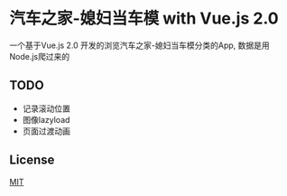 # 汽车之家-媳妇当车模 with Vue.js 2.0

一个基于Vue.js 2.0 开发的浏览汽车之家-媳妇当车模分类的App, 数据是用Node.js爬过来的

## TODO
* 记录滚动位置
* 图像lazyload
* 页面过渡动画

## License

[MIT](https://opensource.org/licenses/MIT)